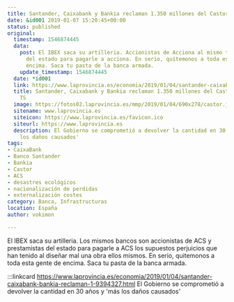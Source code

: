 ```yaml
---
title: Santander, Caixabank y Bankia reclaman 1.350 millones del Castor ante el TS
date: &id001 2019-01-07 15:20:45+00:00
status: published
original:
  timestamp: 1546874445
  data:
    post: El IBEX saca su artilleria. Accionistas de Acciona al mismo tiempo que prestamistas
      del estado para pagarle a acciona. En serio, quitemonos a toda esta gente de
      encima. Saca tu pasta de la banca armada.
    update_timestamp: 1546874445
  date: *id001
  link: https://www.laprovincia.es/economia/2019/01/04/santander-caixabank-bankia-reclaman-1350/1134667.html
  title: Santander, Caixabank y Bankia reclaman 1.350 millones del Castor ante el
    TS
  image: https://fotos02.laprovincia.es/mmp/2019/01/04/690x278/castor.jpg
  sitename: www.laprovincia.es
  siteicon: https://www.laprovincia.es/favicon.ico
  siteurl: https://www.laprovincia.es
  description: El Gobierno se comprometió a devolver la cantidad en 30 años y 'más
    los daños causados'
tags:
- CaixaBank
- Banco Santander
- Bankia
- Castor
- ACS
- desastres ecológicos
- nacionalización de perdidas
- externalización costes
category: Banca, Infrastructuras
location: España
author: vokimon

---
```

El IBEX saca su artilleria.
Los mismos bancos son accionistas de ACS y prestamistas del estado para pagarle a ACS
los supuestos perjuicios que han tenido al diseñar mal una obra ellos mismos.
En serio, quitemonos a toda esta gente de encima.
Saca tu pasta de la banca armada.

:::linkcard https://www.laprovincia.es/economia/2019/01/04/santander-caixabank-bankia-reclaman-1-9394327.html
    El Gobierno se comprometió a devolver la cantidad en 30 años y 'más los daños causados'

